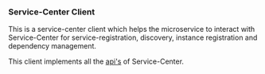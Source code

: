 ### Service-Center Client 
This is a service-center client which helps the microservice to interact with Service-Center
for service-registration, discovery, instance registration and dependency management.

This client implements all the [api's](https://rawcdn.githack.com/go-chassis/service-center/master/docs/api-docs.html) of Service-Center.


 
